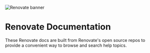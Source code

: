 ![Renovate banner](https://app.renovatebot.com/images/whitesource_renovate_660_220.jpg)

# Renovate Documentation

These Renovate docs are built from Renovate's open source repos to provide a convenient way to browse and search help topics. 
